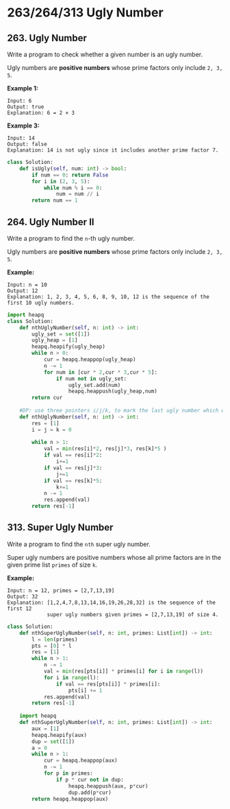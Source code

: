 # 263/264/313 Ugly Number

## 263. Ugly Number

Write a program to check whether a given number is an ugly number.

Ugly numbers are **positive numbers** whose prime factors only include `2, 3, 5`.

**Example 1:**

```text
Input: 6
Output: true
Explanation: 6 = 2 × 3
```

**Example 3:**

```text
Input: 14
Output: false 
Explanation: 14 is not ugly since it includes another prime factor 7.
```

```python
class Solution:
    def isUgly(self, num: int) -> bool:
        if num == 0: return False
        for i in (2, 3, 5):
            while num % i == 0:
                num = num // i
        return num == 1       
```

## 264. Ugly Number II

Write a program to find the `n`-th ugly number.

Ugly numbers are **positive numbers** whose prime factors only include `2, 3, 5`. 

**Example:**

```text
Input: n = 10
Output: 12
Explanation: 1, 2, 3, 4, 5, 6, 8, 9, 10, 12 is the sequence of the first 10 ugly numbers.
```

```python
import heapq
class Solution:
    def nthUglyNumber(self, n: int) -> int:
        ugly_set = set([1])
        ugly_heap = [1]
        heapq.heapify(ugly_heap)
        while n > 0:
            cur = heapq.heappop(ugly_heap)
            n -= 1  
            for num in [cur * 2,cur * 3,cur * 5]:
                if num not in ugly_set:
                    ugly_set.add(num)
                    heapq.heappush(ugly_heap,num)               
        return cur
    
    #DP: use three pointers i/j/k, to mark the last ugly number which was multiplied by 2, 3 and 5, correspondingly.
    def nthUglyNumber(self, n: int) -> int:
        res = [1]
        i = j = k = 0
        
        while n > 1:
            val = min(res[i]*2, res[j]*3, res[k]*5 )
            if val == res[i]*2:
                i+=1
            if val == res[j]*3:
                j+=1
            if val == res[k]*5:
                k+=1
            n -= 1
            res.append(val)
        return res[-1]
```

## 313. Super Ugly Number

Write a program to find the `nth` super ugly number.

Super ugly numbers are positive numbers whose all prime factors are in the given prime list `primes` of size `k`.

**Example:**

```text
Input: n = 12, primes = [2,7,13,19]
Output: 32 
Explanation: [1,2,4,7,8,13,14,16,19,26,28,32] is the sequence of the first 12 
             super ugly numbers given primes = [2,7,13,19] of size 4.
```

```python
class Solution:
    def nthSuperUglyNumber(self, n: int, primes: List[int]) -> int:
        l = len(primes)
        pts = [0] * l
        res = [1]
        while n > 1:
            n -= 1
            val = min(res[pts[i]] * primes[i] for i in range(l))
            for i in range(l):
                if val == res[pts[i]] * primes[i]:
                    pts[i] += 1
            res.append(val)
        return res[-1]
    
    import heapq
    def nthSuperUglyNumber(self, n: int, primes: List[int]) -> int:    
        aux = [1]
        heapq.heapify(aux)
        dup = set([1])
        a = 0
        while n > 1:
            cur = heapq.heappop(aux)
            n -= 1
            for p in primes:
                if p * cur not in dup:
                    heapq.heappush(aux, p*cur)
                    dup.add(p*cur)            
        return heapq.heappop(aux)
```

